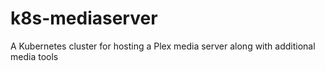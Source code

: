 # k8s-mediaserver
A Kubernetes cluster for hosting a Plex media server along with additional media tools
